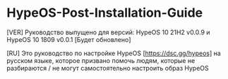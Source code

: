 # HypeOS-Post-Installation-Guide
[VER] Руководство выпущено для версий: HypeOS 10 21H2 v0.0.9 и HypeOS 10 1809 v0.0.1 [Будет обновлено]

[RU] Это руководство по настройке HypeOS [https://dsc.gg/hypeos] на русском языке, которое призвано помочь людям, которые не разбираются / не могут самостоятельно настроить образ HypeOS
